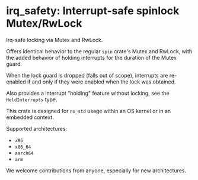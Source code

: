# irq_safety: Interrupt-safe spinlock Mutex/RwLock

Irq-safe locking via Mutex and RwLock. 

Offers identical behavior to the regular `spin` crate's Mutex and RwLock,
with the added behavior of holding interrupts for the duration of the Mutex guard. 

When the lock guard is dropped (falls out of scope), interrupts are re-enabled 
if and only if they were enabled when the lock was obtained. 

Also provides a interrupt "holding" feature without locking, see the `HeldInterrupts` type. 

This crate is designed for `no_std` usage within an OS kernel or in an embedded context. 

Supported architectures:
* `x86`
* `x86_64`
* `aarch64`
* `arm`

We welcome contributions from anyone, especially for new architectures. 
